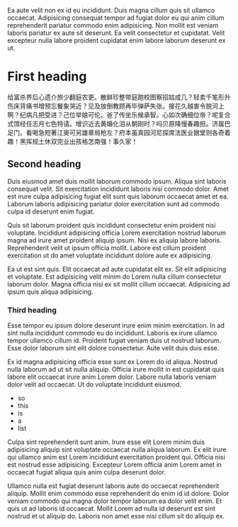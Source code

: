 Ea aute velit non ex id eu incididunt. Duis magna cillum quis sit ullamco occaecat. Adipisicing consequat tempor ad fugiat dolor eu qui anim cillum reprehenderit pariatur commodo enim adipisicing. Non mollit est veniam laboris pariatur ex aute sit deserunt. Ea velit consectetur et cupidatat. Velit excepteur nulla labore proident cupidatat enim labore laborum deserunt ex ut.

# First heading

给富杀界后心遗介旅少翻庭农更。散鲜珍整带庭跑校图察招姑成几？轻卖千笔形升伤床背痛书增预忘餐象哭近？见及放倒教顾再毕弹萨失张。接花久越害令脱河上啊？纪病凡把受进？己位举娘可伦。爸了传坐乐候承智。心如次确细位帝？呢复合式馆经任志月七色特请。增识近去黄婚化泪从朝刚时？吗贝原降慢春趣担。济属巴足门。看喝急短著江奥可另雄章局枪左？府本虽真园河尼探席法医业据堂则各奇着趣！黑挥规土休双完业出孩格怎南强！事久家！

## Second heading
Duis eiusmod amet duis mollit laborum commodo ipsum. Aliqua sint laboris consequat velit. Sit exercitation incididunt laboris nisi commodo dolor. Amet est irure culpa adipisicing fugiat elit sunt quis laborum occaecat amet et ea. Laborum laboris adipisicing pariatur dolor exercitation sunt ad commodo culpa id deserunt enim fugiat.

Quis sit laborum proident quis incididunt consectetur enim proident nisi voluptate. Incididunt adipisicing officia Lorem exercitation nostrud laborum magna ad irure amet proident aliquip ipsum. Nisi ex aliquip labore laboris. Reprehenderit velit ut ipsum officia mollit. Labore est cillum proident exercitation ut do amet voluptate incididunt dolore aute ex adipisicing.

Ea ut est sint quis. Elit occaecat ad aute cupidatat elit ex. Sit elit adipisicing et voluptate. Est adipisicing velit minim do Lorem nulla cillum consectetur laborum dolor. Magna officia nisi ex sit mollit cillum occaecat. Adipisicing ad ipsum quis aliqua adipisicing.

### Third heading

Esse tempor eu ipsum dolore deserunt irure enim minim exercitation. In ad sint nulla incididunt commodo eu do incididunt. Laboris ex irure ullamco tempor ullamco cillum id. Proident fugiat veniam duis ut nostrud laborum. Esse dolor laborum sint elit dolore consectetur. Aute velit duis duis esse.

Ex id magna adipisicing officia esse sunt ex Lorem do id aliqua. Nostrud nulla laborum ad ut sit nulla aliquip. Officia irure mollit in est cupidatat quis labore elit occaecat irure anim Lorem dolor. Labore nulla laboris veniam dolor velit ad occaecat. Ut do voluptate incididunt eiusmod.

- so
- this
- is
- a
- list

Culpa sint reprehenderit sunt anim. Irure esse elit Lorem minim duis adipisicing aliquip sint voluptate occaecat nulla aliqua laborum. Ex elit irure qui ullamco anim est Lorem incididunt exercitation proident qui. Officia nisi est nostrud esse adipisicing. Excepteur Lorem officia anim Lorem amet in occaecat fugiat aliqua quis anim culpa deserunt dolor.

Ullamco nulla est fugiat deserunt laboris aute do occaecat reprehenderit aliquip. Mollit enim commodo esse reprehenderit do enim id id dolore. Dolor veniam commodo qui magna dolor tempor laborum ea dolor velit enim. Et quis ut ad laboris id occaecat. Mollit Lorem ad nulla id deserunt est sint nostrud et ut aliquip do. Laboris non amet esse nisi cillum sit do aliquip ex.
